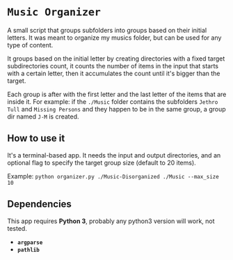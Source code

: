 # `Music Organizer`

A small script that groups subfolders into groups based on their initial letters. It was meant to organize my musics folder, but can be used for any type of content.

It groups based on the initial letter by creating directories with a fixed target subdirectories count, it counts the number of items in the input that starts with a certain letter, then it accumulates the count until it's bigger than the target.

Each group is after with the first letter and the last letter of the items that are inside it. 
For example: if the `./Music` folder contains the subfolders `Jethro Tull` and `Missing Persons` and they happen to be in the same group, a group dir named `J-M` is created.

## How to use it
It's a terminal-based app. It needs the input and output directories, and an optional flag to specify the target group size (default to 20 items).

Example: `python organizer.py ./Music-Disorganized ./Music --max_size 10`

## Dependencies
This app requires **Python 3**, probably any python3 version will work, not tested.

- **`argparse`**
- **`pathlib`**
